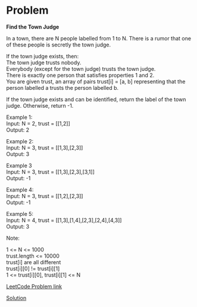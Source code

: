 # Problem

__Find the Town Judge__

In a town, there are N people labelled from 1 to N.  There is a rumor that one of these people is secretly the town judge.

If the town judge exists, then:</br>
The town judge trusts nobody.</br>
Everybody (except for the town judge) trusts the town judge.</br>
There is exactly one person that satisfies properties 1 and 2.</br>
You are given trust, an array of pairs trust[i] = [a, b] representing that the person labelled a trusts the person labelled b.</br>

If the town judge exists and can be identified, return the label of the town judge.  Otherwise, return -1.</br>

Example 1:</br>
Input: N = 2, trust = [[1,2]]</br>
Output: 2</br>

Example 2:</br>
Input: N = 3, trust = [[1,3],[2,3]]</br>
Output: 3</br>

Example 3</br>
Input: N = 3, trust = [[1,3],[2,3],[3,1]]</br>
Output: -1</br>

Example 4:</br>
Input: N = 3, trust = [[1,2],[2,3]]</br>
Output: -1</br>

Example 5:</br>
Input: N = 4, trust = [[1,3],[1,4],[2,3],[2,4],[4,3]]</br>
Output: 3</br>
 
Note:

1 <= N <= 1000</br>
trust.length <= 10000</br>
trust[i] are all different</br>
trust[i][0] != trust[i][1]</br>
1 <= trust[i][0], trust[i][1] <= N

[LeetCode Problem link](https://leetcode.com/explore/featured/card/may-leetcoding-challenge/535/week-2-may-8th-may-14th/3325)

[Solution](https://github.com/DhanabalShanmugam/Leet-Code-30-Days-Challenge/blob/master/May2020/Week2/Day9/Solution.py)
